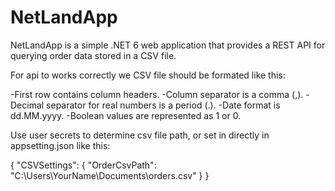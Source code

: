 # NetLandApp

NetLandApp is a  simple .NET 6 web application that provides a REST API for querying order data stored in a CSV file. 

For api to works correctly we CSV file should be formated like this:

-First row contains column headers.
-Column separator is a comma (,).
-Decimal separator for real numbers is a period (.).
-Date format is dd.MM.yyyy.
-Boolean values are represented as 1 or 0.

Use user secrets to determine csv file path, or set in directly in appsetting.json like this:

{
  "CSVSettings": {
    "OrderCsvPath": "C:\\Users\\YourName\\Documents\\orders.csv"
  }
}
